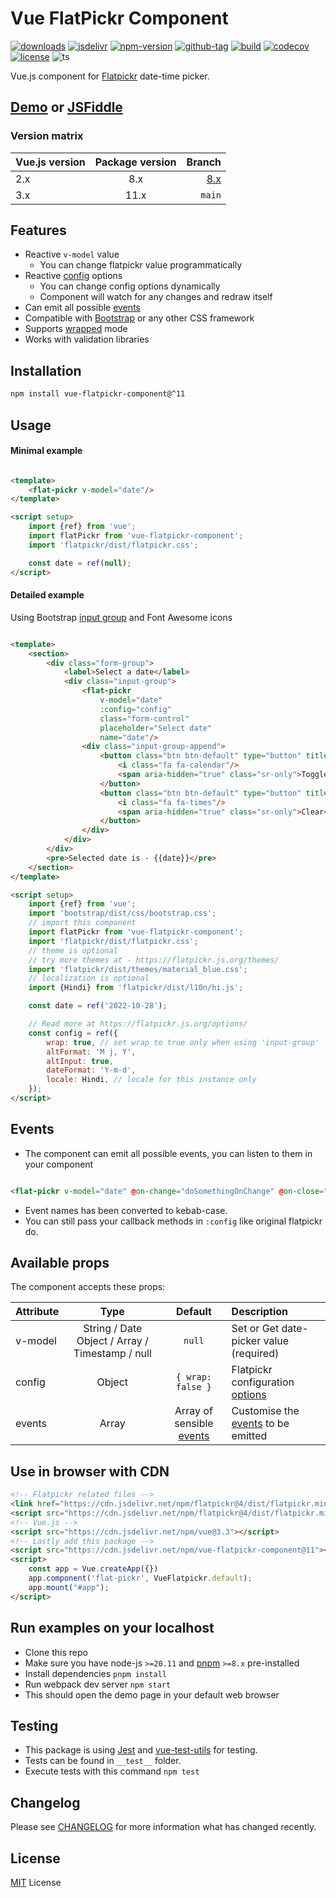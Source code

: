 # Vue FlatPickr Component

[![downloads](https://badgen.net/npm/dt/vue-flatpickr-component)](https://npm-stat.com/charts.html?package=vue-flatpickr-component&from=2018-01-01)
[![jsdelivr](https://data.jsdelivr.com/v1/package/npm/vue-flatpickr-component/badge?style=rounded)](https://www.jsdelivr.com/package/npm/vue-flatpickr-component)
[![npm-version](https://badgen.net/npm/v/vue-flatpickr-component)](https://www.npmjs.com/package/vue-flatpickr-component)
[![github-tag](https://badgen.net/github/tag/ankurk91/vue-flatpickr-component)](https://github.com/ankurk91/vue-flatpickr-component/tags)
[![build](https://github.com/ankurk91/vue-flatpickr-component/workflows/build/badge.svg)](https://github.com/ankurk91/vue-flatpickr-component/actions)
[![codecov](https://codecov.io/gh/ankurk91/vue-flatpickr-component/branch/main/graph/badge.svg)](https://codecov.io/gh/ankurk91/vue-flatpickr-component)
[![license](https://badgen.net/github/license/ankurk91/vue-flatpickr-component)](LICENSE.txt)
![ts](https://badgen.net/badge/Built%20With/TypeScript/blue)

Vue.js component for [Flatpickr](https://flatpickr.js.org/) date-time picker.

## [Demo](https://ankurk91.github.io/vue-flatpickr-component/) or [JSFiddle](https://jsfiddle.net/ankurk91/63kzdwLx/)

### Version matrix

|Vue.js version| Package version |                                                              Branch |
|:-------------|:---------------:|--------------------------------------------------------------------:| 
| 2.x          |       8.x       | [8.x](https://github.com/ankurk91/vue-flatpickr-component/tree/8.x) |
| 3.x          |      11.x       |                                                            `main` |

## Features

* Reactive `v-model` value
    - You can change flatpickr value programmatically
* Reactive [config](https://flatpickr.js.org/options/) options
    - You can change config options dynamically
    - Component will watch for any changes and redraw itself
* Can emit all possible [events](https://flatpickr.js.org/events/)
* Compatible with [Bootstrap](http://getbootstrap.com/) or any other CSS framework
* Supports [wrapped](https://flatpickr.js.org/examples/#flatpickr--external-elements) mode
* Works with validation libraries

## Installation

```bash
npm install vue-flatpickr-component@^11
```

## Usage

#### Minimal example

```html

<template>
    <flat-pickr v-model="date"/>
</template>

<script setup>
    import {ref} from 'vue';
    import flatPickr from 'vue-flatpickr-component';
    import 'flatpickr/dist/flatpickr.css';

    const date = ref(null);
</script>
```

#### Detailed example

Using Bootstrap [input group](https://getbootstrap.com/docs/4.6/components/input-group/) and Font Awesome icons

```html

<template>
    <section>
        <div class="form-group">
            <label>Select a date</label>
            <div class="input-group">
                <flat-pickr
                    v-model="date"
                    :config="config"
                    class="form-control"
                    placeholder="Select date"
                    name="date"/>
                <div class="input-group-append">
                    <button class="btn btn-default" type="button" title="Toggle" data-toggle>
                        <i class="fa fa-calendar"/>
                        <span aria-hidden="true" class="sr-only">Toggle</span>
                    </button>
                    <button class="btn btn-default" type="button" title="Clear" data-clear>
                        <i class="fa fa-times"/>
                        <span aria-hidden="true" class="sr-only">Clear</span>
                    </button>
                </div>
            </div>
        </div>
        <pre>Selected date is - {{date}}</pre>
    </section>
</template>

<script setup>
    import {ref} from 'vue';
    import 'bootstrap/dist/css/bootstrap.css';
    // import this component
    import flatPickr from 'vue-flatpickr-component';
    import 'flatpickr/dist/flatpickr.css';
    // theme is optional
    // try more themes at - https://flatpickr.js.org/themes/
    import 'flatpickr/dist/themes/material_blue.css';
    // localization is optional
    import {Hindi} from 'flatpickr/dist/l10n/hi.js';

    const date = ref('2022-10-28');

    // Read more at https://flatpickr.js.org/options/
    const config = ref({
        wrap: true, // set wrap to true only when using 'input-group'
        altFormat: 'M j, Y',
        altInput: true,
        dateFormat: 'Y-m-d',
        locale: Hindi, // locale for this instance only          
    });
</script>
```

## Events

* The component can emit all possible events, you can listen to them in your component

```html

<flat-pickr v-model="date" @on-change="doSomethingOnChange" @on-close="doSomethingOnClose"/>
```

* Event names has been converted to kebab-case.
* You can still pass your callback methods in `:config` like original flatpickr do.

## Available props

The component accepts these props:

| Attribute |                      Type                       |                    Default                     | Description                                                            |
|:----------|:-----------------------------------------------:|:----------------------------------------------:|:-----------------------------------------------------------------------|
| v-model   | String / Date Object / Array / Timestamp / null |                     `null`                     | Set or Get date-picker value (required)                                |
| config    |                     Object                      |               `{ wrap: false }`                | Flatpickr configuration [options](https://flatpickr.js.org/options/)   |
| events    |                      Array                      | Array of sensible [events](./src/events.ts#L2) | Customise the [events](https://flatpickr.js.org/events/) to be emitted |

## Use in browser with CDN 

```html
<!-- Flatpickr related files -->
<link href="https://cdn.jsdelivr.net/npm/flatpickr@4/dist/flatpickr.min.css" rel="stylesheet">
<script src="https://cdn.jsdelivr.net/npm/flatpickr@4/dist/flatpickr.min.js"></script>
<!-- Vue.js -->
<script src="https://cdn.jsdelivr.net/npm/vue@3.3"></script>
<!-- Lastly add this package -->
<script src="https://cdn.jsdelivr.net/npm/vue-flatpickr-component@11"></script>
<script>
    const app = Vue.createApp({})
    app.component('flat-pickr', VueFlatpickr.default);
    app.mount("#app");
</script>
```

## Run examples on your localhost

* Clone this repo
* Make sure you have node-js `>=20.11` and [pnpm](https://pnpm.io/) `>=8.x` pre-installed
* Install dependencies `pnpm install`
* Run webpack dev server `npm start`
* This should open the demo page in your default web browser

## Testing

* This package is using [Jest](https://github.com/facebook/jest)
  and [vue-test-utils](https://github.com/vuejs/test-utils) for testing.
* Tests can be found in `__test__` folder.
* Execute tests with this command `npm test`

## Changelog

Please see [CHANGELOG](CHANGELOG.md) for more information what has changed recently.

## License

[MIT](LICENSE.txt) License
